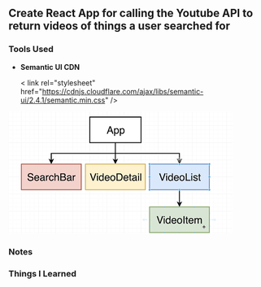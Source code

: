 ## Create React App for calling the Youtube API to return videos of things a user searched for

### Tools Used

- **Semantic UI CDN**

    < link rel="stylesheet" href="https://cdnjs.cloudflare.com/ajax/libs/semantic-ui/2.4.1/semantic.min.css" />



![App Component Diagram](https://github.com/kawgh1/react-youtube-videos/blob/main/app-component-heirarchy1.png)


### Notes

### Things I Learned